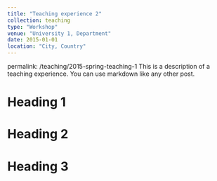 ```yaml
---
title: "Teaching experience 2"
collection: teaching
type: "Workshop"
venue: "University 1, Department"
date: 2015-01-01
location: "City, Country"
---
```


permalink: /teaching/2015-spring-teaching-1
This is a description of a teaching experience. You can use markdown like any other post.

Heading 1
======

Heading 2
======

Heading 3
======
